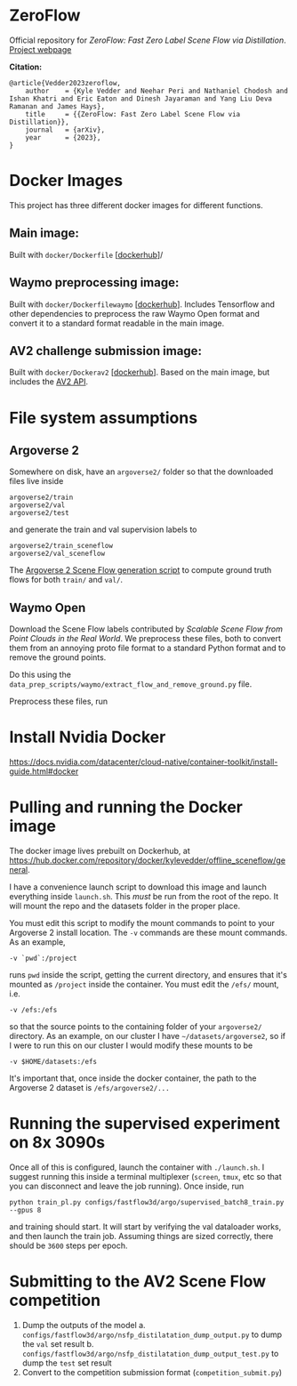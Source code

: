 # ZeroFlow

Official repository for _ZeroFlow: Fast Zero Label Scene Flow via Distillation_. [Project webpage](vedder.io/zeroflow)

**Citation:**

```
@article{Vedder2023zeroflow,
    author    = {Kyle Vedder and Neehar Peri and Nathaniel Chodosh and Ishan Khatri and Eric Eaton and Dinesh Jayaraman and Yang Liu Deva Ramanan and James Hays},
    title     = {{ZeroFlow: Fast Zero Label Scene Flow via Distillation}},
    journal   = {arXiv},
    year      = {2023},
}
```

# Docker Images

This project has three different docker images for different functions.

## Main image: 

Built with `docker/Dockerfile` [[dockerhub](https://hub.docker.com/repository/docker/kylevedder/zeroflow)]/

## Waymo preprocessing image:

Built with `docker/Dockerfilewaymo` [[dockerhub](https://hub.docker.com/repository/docker/kylevedder/zeroflow_waymo)]. Includes Tensorflow and other dependencies to preprocess the raw Waymo Open format and convert it to a standard format readable in the main image.

## AV2 challenge submission image:

Built with `docker/Dockerav2` [[dockerhub](https://hub.docker.com/repository/docker/kylevedder/zeroflow_av2)]. Based on the main image, but includes the [AV2 API](https://github.com/argoverse/av2-api).

# File system assumptions

## Argoverse 2

Somewhere on disk, have an `argoverse2/` folder so that the downloaded files live inside

```
argoverse2/train
argoverse2/val
argoverse2/test
```

and generate the train and val supervision labels to

```
argoverse2/train_sceneflow
argoverse2/val_sceneflow
```


The [Argoverse 2 Scene Flow generation script](https://github.com/nchodosh/argoverse2-sf) to compute ground truth flows for both `train/` and `val/`.

## Waymo Open

Download the Scene Flow labels contributed by _Scalable Scene Flow from Point Clouds in the Real World_. We preprocess these files, both to convert them from an annoying proto file format to a standard Python format and to remove the ground points.

Do this using the `data_prep_scripts/waymo/extract_flow_and_remove_ground.py` file.

Preprocess these files, run 

# Install Nvidia Docker 

https://docs.nvidia.com/datacenter/cloud-native/container-toolkit/install-guide.html#docker

# Pulling and running the Docker image

The docker image lives prebuilt on Dockerhub, at https://hub.docker.com/repository/docker/kylevedder/offline_sceneflow/general.

I have a convenience launch script to download this image and launch everything inside `launch.sh`. This *must* be run from the root of the repo. It will mount the repo and the datasets folder in the proper place. 

You must edit this script to modify the mount commands to point to your Argoverse 2 install location. The `-v` commands are these mount commands. As an example,

```
-v `pwd`:/project
```

runs `pwd` inside the script, getting the current directory, and ensures that it's mounted as `/project` inside the container. You must edit the `/efs/` mount, i.e.

```
-v /efs:/efs 
```

so that the source points to the containing folder of your `argoverse2/` directory. As an example, on our cluster I have `~/datasets/argoverse2`, so if I were to run this on our cluster I would modify these mounts to be

```
-v $HOME/datasets:/efs
```

It's important that, once inside the docker container, the path to the Argoverse 2 dataset is `/efs/argoverse2/...`

# Running the supervised experiment on 8x 3090s

Once all of this is configured, launch the container with `./launch.sh`. I suggest running this inside a terminal multiplexer (`screen`, `tmux`, etc so that you can disconnect and leave the job running). Once inside, run 

```
python train_pl.py configs/fastflow3d/argo/supervised_batch8_train.py --gpus 8
```

and training should start. It will start by verifying the val dataloader works, and then launch the train job. Assuming things are sized correctly, there should be `3600` steps per epoch.

# Submitting to the AV2 Scene Flow competition

1. Dump the outputs of the model
    a. `configs/fastflow3d/argo/nsfp_distilatation_dump_output.py` to dump the `val` set result
    b. `configs/fastflow3d/argo/nsfp_distilatation_dump_output_test.py` to dump the `test` set result
2. Convert to the competition submission format (`competition_submit.py`)